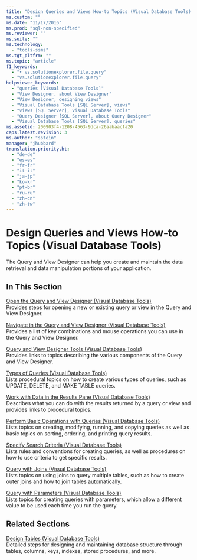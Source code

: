 ```yaml
---
title: "Design Queries and Views How-to Topics (Visual Database Tools) | Microsoft Docs"
ms.custom: ""
ms.date: "11/17/2016"
ms.prod: "sql-non-specified"
ms.reviewer: ""
ms.suite: ""
ms.technology: 
  - "tools-ssms"
ms.tgt_pltfrm: ""
ms.topic: "article"
f1_keywords: 
  - "• vs.solutionexplorer.file.query"
  - "vs.solutionexplorer.file.query"
helpviewer_keywords: 
  - "queries [Visual Database Tools]"
  - "View Designer, about View Designer"
  - "View Designer, designing views"
  - "Visual Database Tools [SQL Server], views"
  - "views [SQL Server], Visual Database Tools"
  - "Query Designer [SQL Server], about Query Designer"
  - "Visual Database Tools [SQL Server], queries"
ms.assetid: 200903f4-1208-4563-9dca-26aabaacfa20
caps.latest.revision: 3
ms.author: "sstein"
manager: "jhubbard"
translation.priority.ht: 
  - "de-de"
  - "es-es"
  - "fr-fr"
  - "it-it"
  - "ja-jp"
  - "ko-kr"
  - "pt-br"
  - "ru-ru"
  - "zh-cn"
  - "zh-tw"
---
```

# Design Queries and Views How-to Topics (Visual Database Tools)
The Query and View Designer can help you create and maintain the data retrieval and data manipulation portions of your application.  
  
## In This Section  
[Open the Query and View Designer &#40;Visual Database Tools&#41;](../ssms/open-the-query-and-view-designer--visual-database-tools-.md)  
Provides steps for opening a new or existing query or view in the Query and View Designer.  
  
[Navigate in the Query and View Designer &#40;Visual Database Tools&#41;](../ssms/navigate-in-the-query-and-view-designer--visual-database-tools-.md)  
Provides a list of key combinations and mouse operations you can use in the Query and View Designer.  
  
[Query and View Designer Tools &#40;Visual Database Tools&#41;](../ssms/query-and-view-designer-tools--visual-database-tools-.md)  
Provides links to topics describing the various components of the Query and View Designer.  
  
[Types of Queries &#40;Visual Database Tools&#41;](../ssms/types-of-queries--visual-database-tools-.md)  
Lists procedural topics on how to create various types of queries, such as UPDATE, DELETE, and MAKE TABLE queries.  
  
[Work with Data in the Results Pane &#40;Visual Database Tools&#41;](../ssms/work-with-data-in-the-results-pane--visual-database-tools-.md)  
Describes what you can do with the results returned by a query or view and provides links to procedural topics.  
  
[Perform Basic Operations with Queries &#40;Visual Database Tools&#41;](../ssms/perform-basic-operations-with-queries--visual-database-tools-.md)  
Lists topics on creating, modifying, running, and copying queries as well as basic topics on sorting, ordering, and printing query results.  
  
[Specify Search Criteria &#40;Visual Database Tools&#41;](../ssms/specify-search-criteria--visual-database-tools-.md)  
Lists rules and conventions for creating queries, as well as procedures on how to use criteria to get specific results.  
  
[Query with Joins &#40;Visual Database Tools&#41;](../ssms/query-with-joins--visual-database-tools-.md)  
Lists topics on using joins to query multiple tables, such as how to create outer joins and how to join tables automatically.  
  
[Query with Parameters &#40;Visual Database Tools&#41;](../ssms/query-with-parameters--visual-database-tools-.md)  
Lists topics for creating queries with parameters, which allow a different value to be used each time you run the query.  
  
## Related Sections  
[Design Tables &#40;Visual Database Tools&#41;](../ssms/design-tables--visual-database-tools-.md)  
Detailed steps for designing and maintaining database structure through tables, columns, keys, indexes, stored procedures, and more.  
  
